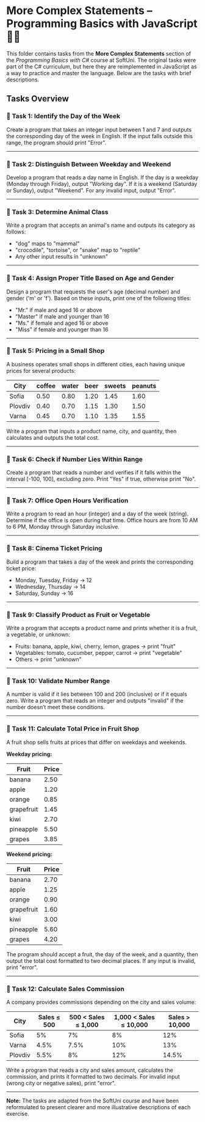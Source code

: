 # More Complex Statements – Programming Basics with JavaScript 🧑‍💻

This folder contains tasks from the **More Complex Statements** section of the _Programming Basics with C#_ course at SoftUni. The original tasks were part of the C# curriculum, but here they are reimplemented in JavaScript as a way to practice and master the language. Below are the tasks with brief descriptions.

## Tasks Overview

### 📝 Task 1: Identify the Day of the Week  
Create a program that takes an integer input between 1 and 7 and outputs the corresponding day of the week in English. If the input falls outside this range, the program should print "Error".

---

### 📝 Task 2: Distinguish Between Weekday and Weekend  
Develop a program that reads a day name in English. If the day is a weekday (Monday through Friday), output "Working day". If it is a weekend (Saturday or Sunday), output "Weekend". For any invalid input, output "Error".

---

### 📝 Task 3: Determine Animal Class  
Write a program that accepts an animal's name and outputs its category as follows:

- "dog" maps to "mammal"  
- "crocodile", "tortoise", or "snake" map to "reptile"  
- Any other input results in "unknown"

---

### 📝 Task 4: Assign Proper Title Based on Age and Gender  
Design a program that requests the user's age (decimal number) and gender ('m' or 'f'). Based on these inputs, print one of the following titles:

- "Mr." if male and aged 16 or above  
- "Master" if male and younger than 16  
- "Ms." if female and aged 16 or above  
- "Miss" if female and younger than 16

---

### 📝 Task 5: Pricing in a Small Shop  
A business operates small shops in different cities, each having unique prices for several products:

| City    | coffee | water | beer | sweets | peanuts |
|---------|--------|-------|------|--------|---------|
| Sofia   | 0.50   | 0.80  | 1.20 | 1.45   | 1.60    |
| Plovdiv | 0.40   | 0.70  | 1.15 | 1.30   | 1.50    |
| Varna   | 0.45   | 0.70  | 1.10 | 1.35   | 1.55    |

Write a program that inputs a product name, city, and quantity, then calculates and outputs the total cost.

---

### 📝 Task 6: Check if Number Lies Within Range  
Create a program that reads a number and verifies if it falls within the interval [-100, 100], excluding zero. Print "Yes" if true, otherwise print "No".

---

### 📝 Task 7: Office Open Hours Verification  
Write a program to read an hour (integer) and a day of the week (string). Determine if the office is open during that time. Office hours are from 10 AM to 6 PM, Monday through Saturday inclusive.

---

### 📝 Task 8: Cinema Ticket Pricing  
Build a program that takes a day of the week and prints the corresponding ticket price:

- Monday, Tuesday, Friday → 12  
- Wednesday, Thursday → 14  
- Saturday, Sunday → 16

---

### 📝 Task 9: Classify Product as Fruit or Vegetable  
Write a program that accepts a product name and prints whether it is a fruit, a vegetable, or unknown:

- Fruits: banana, apple, kiwi, cherry, lemon, grapes → print "fruit"  
- Vegetables: tomato, cucumber, pepper, carrot → print "vegetable"  
- Others → print "unknown"

---

### 📝 Task 10: Validate Number Range  
A number is valid if it lies between 100 and 200 (inclusive) or if it equals zero. Write a program that reads an integer and outputs "invalid" if the number doesn’t meet these conditions.

---

### 📝 Task 11: Calculate Total Price in Fruit Shop  
A fruit shop sells fruits at prices that differ on weekdays and weekends.

**Weekday pricing:**

| Fruit      | Price |
|------------|-------|
| banana     | 2.50  |
| apple      | 1.20  |
| orange     | 0.85  |
| grapefruit | 1.45  |
| kiwi       | 2.70  |
| pineapple  | 5.50  |
| grapes     | 3.85  |

**Weekend pricing:**

| Fruit      | Price |
|------------|-------|
| banana     | 2.70  |
| apple      | 1.25  |
| orange     | 0.90  |
| grapefruit | 1.60  |
| kiwi       | 3.00  |
| pineapple  | 5.60  |
| grapes     | 4.20  |

The program should accept a fruit, the day of the week, and a quantity, then output the total cost formatted to two decimal places. If any input is invalid, print "error".

---

### 📝 Task 12: Calculate Sales Commission  
A company provides commissions depending on the city and sales volume:

| City    | Sales ≤ 500 | 500 < Sales ≤ 1,000 | 1,000 < Sales ≤ 10,000 | Sales > 10,000 |
|---------|-------------|---------------------|------------------------|----------------|
| Sofia   | 5%          | 7%                  | 8%                     | 12%            |
| Varna   | 4.5%        | 7.5%                | 10%                    | 13%            |
| Plovdiv | 5.5%        | 8%                  | 12%                    | 14.5%          |

Write a program that reads a city and sales amount, calculates the commission, and prints it formatted to two decimals. For invalid input (wrong city or negative sales), print "error".

---

**Note:** The tasks are adapted from the SoftUni course and have been reformulated to present clearer and more illustrative descriptions of each exercise.
